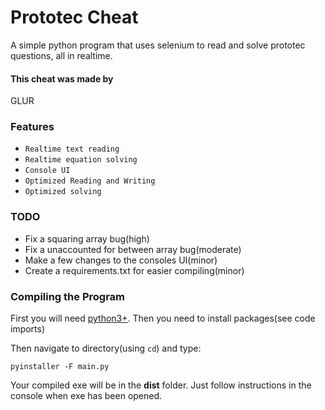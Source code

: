 # Prototec Cheat
A simple python program that uses selenium to read and solve prototec questions, all in realtime.
#### This cheat was made by 
GLUR
### Features 
* `Realtime text reading`
* `Realtime equation solving`
* `Console UI`
* `Optimized Reading and Writing`
* `Optimized solving`

### TODO
* Fix a squaring array bug(high)
* Fix a unaccounted for between array bug(moderate)
* Make a few changes to the consoles UI(minor)
* Create a requirements.txt for easier compiling(minor)

### Compiling the Program
First you will need [python3+](https://www.python.org/downloads/). Then you need to install packages(see code imports)

Then navigate to directory(using `cd`) and type:
```
pyinstaller -F main.py
```
Your compiled exe will be in the **dist** folder. Just follow instructions in the console when exe has been opened.
